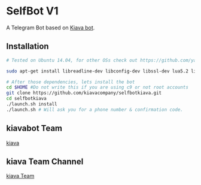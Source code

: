 SelfBot V1
============

A Telegram Bot based on [Kiava bot](https://github.com/kiavacompany).

Installation
------------
```bash
# Tested on Ubuntu 14.04, for other OSs check out https://github.com/yagop/telegram-bot/wiki/Installation

sudo apt-get install libreadline-dev libconfig-dev libssl-dev lua5.2 liblua5.2-dev libevent-dev make unzip git redis-server g++ libjansson-dev libpython-dev expat libexpat1-dev
```

```bash
# After those dependencies, lets install the bot
cd $HOME #Do not write this if you are using c9 or not root accounts
git clone https://github.com/kiavacompany/selfbotkiava.git
cd selfbotkiava
./launch.sh install
./launch.sh # Will ask you for a phone number & confirmation code.
```

kiavabot Team
-----------------

[kiava](http://telegram.me/kiarash_ghe)<br>

kiava Team Channel
-----------------

[kiava Team](http://telegram.me/kiavabots)
